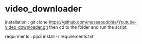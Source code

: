 # video_downloader

installation : git clone https://github.com/messaouddhia/Youtube-video_downloader.git
then cd to the folder and run the script.

requirments : pip3 install -r requirements.txt
